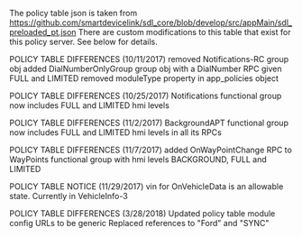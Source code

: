 The policy table json is taken from https://github.com/smartdevicelink/sdl_core/blob/develop/src/appMain/sdl_preloaded_pt.json
There are custom modifications to this table that exist for this policy server. See below for details.

POLICY TABLE DIFFERENCES (10/11/2017)
removed Notifications-RC group obj
added DialNumberOnlyGroup group obj with a DialNumber RPC given FULL and LIMITED
removed moduleType property in app_policies object

POLICY TABLE DIFFERENCES (10/25/2017)
Notifications functional group now includes FULL and LIMITED hmi levels

POLICY TABLE DIFFERENCES (11/2/2017)
BackgroundAPT functional group now includes FULL and LIMITED hmi levels in all its RPCs

POLICY TABLE DIFFERENCES (11/7/2017)
added OnWayPointChange RPC to WayPoints functional group with hmi levels BACKGROUND, FULL and LIMITED

POLICY TABLE NOTICE (11/29/2017)
vin for OnVehicleData is an allowable state. Currently in VehicleInfo-3

POLICY TABLE DIFFERENCES (3/28/2018)
Updated policy table module config URLs to be generic
Replaced references to "Ford" and "SYNC"